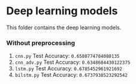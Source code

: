 # Deep learning models

This folder contains the deep learning models.

### Without preprocessing

1. `cnn.py` Test Accuracy: `0.6580774784088135`
2. `cnn_adv.py` Test Accuracy: `0.6348684430122375`
3. `lstm.py` Test Accuracy: `0.6785452961921692`
4. `bilstm.py` Test Accuracy: `0.6737938523292542`